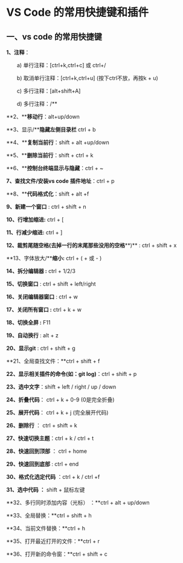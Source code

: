 # VS Code 的常用快捷键和插件

## 一、vs code 的常用快捷键

**1、注释**：

　　a) 单行注释：[ctrl+k,ctrl+c] 或 ctrl+/

　　b) 取消单行注释：[ctrl+k,ctrl+u] (按下ctrl不放，再按k + u)

　　c) 多行注释：[alt+shift+A]

　　d) 多行注释：/**

**2、****移动行**：alt+up/down

**3、显示/****隐藏左侧目录栏** ctrl + b

**4、****复制当前行**：shift + alt +up/down

**5、****删除当前行**：shift + ctrl + k

**6、****控制台终端显示与隐藏**：ctrl + ~

**7、查找文件/安装vs code** **插件地址**：ctrl + p

 

**8、****代码格式化**：shift + alt +f

**9、新建一个窗口** : ctrl + shift + n

**10、行增加缩进:** ctrl + [

**11、行减少缩进:** ctrl + ]

**12、裁剪尾随空格(去掉一行的末尾那些没用的空格****)** : ctrl + shift + x

**13、字体放大/****缩小:** ctrl + ( + 或 - )

**14、拆分编辑器 :** ctrl + 1/2/3

**15、切换窗口** :  ctrl + shift + left/right

**16、关闭编辑器窗口** :  ctrl + w

**17、关闭所有窗口 :** ctrl + k + w

**18、切换全屏 :**  F11

**19、自动换行** :  alt + z

**20、显示git** :  ctrl + shift + g

**21、全局查找文件：**ctrl + shift + f

**22、显示相关插件的命令(如：git log)**：ctrl + shift + p

**23、选中文字**：shift + left / right / up / down

**24、折叠代码**： ctrl + k + 0-9 (0是完全折叠)

**25、展开代码**： ctrl + k + j (完全展开代码)

**26、删除行** ： ctrl + shift + k 

**27、快速切换主题**：ctrl + k / ctrl + t

**28、快速回到顶部** ： ctrl + home

**29、快速回到底部** : ctrl + end

**30、格式化选定代码** ：ctrl + k / ctrl +f

**31、选中代码 ：** shift + 鼠标左键

**32、多行同时添加内容（光标） ：**ctrl + alt + up/down

**33、全局替换：**ctrl + shift + h

**34、当前文件替换：**ctrl + h

**35、打开最近打开的文件：**ctrl + r

**36、打开新的命令窗：**ctrl + shift + c